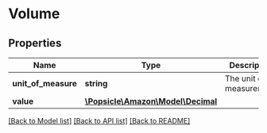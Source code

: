 # Volume

## Properties
Name | Type | Description | Notes
------------ | ------------- | ------------- | -------------
**unit_of_measure** | **string** | The unit of measurement. | 
**value** | [**\Popsicle\Amazon\Model\Decimal**](Decimal.md) |  | 

[[Back to Model list]](../../README.md#documentation-for-models) [[Back to API list]](../../README.md#documentation-for-api-endpoints) [[Back to README]](../../README.md)

